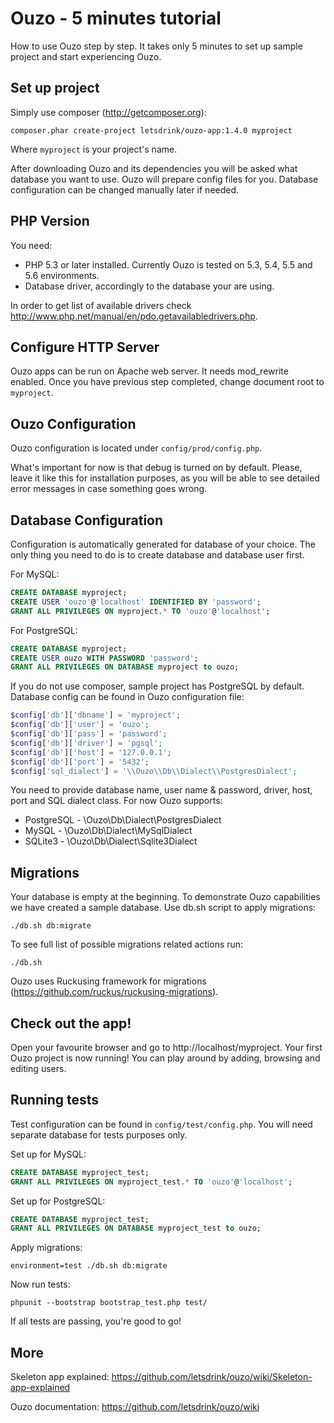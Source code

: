 Ouzo - 5 minutes tutorial
=========================

How to use Ouzo step by step. It takes only 5 minutes to set up sample project and start experiencing Ouzo.

Set up project
--------------

Simply use composer (http://getcomposer.org):

```
composer.phar create-project letsdrink/ouzo-app:1.4.0 myproject
```

Where `myproject` is your project's name.

After downloading Ouzo and its dependencies you will be asked what database you want to use. Ouzo will prepare config files for you. Database configuration can be changed manually later if needed.

PHP Version
-----------

You need:
* PHP 5.3 or later installed. Currently Ouzo is tested on 5.3, 5.4, 5.5 and 5.6 environments.
* Database driver, accordingly to the database your are using.

In order to get list of available drivers check http://www.php.net/manual/en/pdo.getavailabledrivers.php.

Configure HTTP Server
---------------------

Ouzo apps can be run on Apache web server. It needs mod_rewrite enabled. Once you have previous step completed, change document root to `myproject`.

Ouzo Configuration
------------------

Ouzo configuration is located under `config/prod/config.php`.

What's important for now is that debug is turned on by default. Please, leave it like this for installation purposes, as you will be able to see detailed error messages in case something goes wrong.

Database Configuration
----------------------

Configuration is automatically generated for database of your choice. The only thing you need to do is to create database and database user first.

For MySQL:
```sql
CREATE DATABASE myproject;
CREATE USER 'ouzo'@'localhost' IDENTIFIED BY 'password';
GRANT ALL PRIVILEGES ON myproject.* TO 'ouzo'@'localhost';
```

For PostgreSQL:
```sql
CREATE DATABASE myproject;
CREATE USER ouzo WITH PASSWORD 'password';
GRANT ALL PRIVILEGES ON DATABASE myproject to ouzo;
```

If you do not use composer, sample project has PostgreSQL by default. Database config can be found in Ouzo configuration file:

```php
$config['db']['dbname'] = 'myproject';
$config['db']['user'] = 'ouzo';
$config['db']['pass'] = 'password';
$config['db']['driver'] = 'pgsql';
$config['db']['host'] = '127.0.0.1';
$config['db']['port'] = '5432';
$config['sql_dialect'] = '\\Ouzo\\Db\\Dialect\\PostgresDialect';
```

You need to provide database name, user name & password, driver, host, port and SQL dialect class. For now Ouzo supports:
* PostgreSQL - \\Ouzo\\Db\\Dialect\\PostgresDialect
* MySQL - \\Ouzo\\Db\\Dialect\\MySqlDialect
* SQLite3 - \\Ouzo\\Db\\Dialect\\Sqlite3Dialect

Migrations
----------

Your database is empty at the beginning. To demonstrate Ouzo capabilities we have created a sample database. Use db.sh script to apply migrations:
```
./db.sh db:migrate
```

To see full list of possible migrations related actions run:
```
./db.sh
```

Ouzo uses Ruckusing framework for migrations (https://github.com/ruckus/ruckusing-migrations).

Check out the app!
------------------

Open your favourite browser and go to http://localhost/myproject. Your first Ouzo project is now running! You can play around by adding, browsing and editing users.

Running tests
-------------

Test configuration can be found in `config/test/config.php`. You will need separate database for tests purposes only. 

Set up for MySQL:
```sql
CREATE DATABASE myproject_test;
GRANT ALL PRIVILEGES ON myproject_test.* TO 'ouzo'@'localhost';
```

Set up for PostgreSQL:
```sql
CREATE DATABASE myproject_test;
GRANT ALL PRIVILEGES ON DATABASE myproject_test to ouzo;
```

Apply migrations:
```
environment=test ./db.sh db:migrate
```

Now run tests:
```
phpunit --bootstrap bootstrap_test.php test/
```

If all tests are passing, you're good to go!

More
----

Skeleton app explained:
https://github.com/letsdrink/ouzo/wiki/Skeleton-app-explained

Ouzo documentation:
https://github.com/letsdrink/ouzo/wiki

